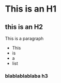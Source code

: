 # This is an H1
## this is an H2

This is a paragraph

- This
- is
- a
- list

### blablablablaba h3